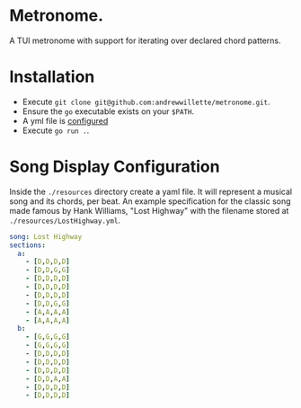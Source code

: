 # Metronome.
A TUI metronome with support for iterating over declared chord patterns.

# Installation
* Execute `git clone git@github.com:andrewwillette/metronome.git`.
* Ensure the `go` executable exists on your `$PATH`.
* A yml file is [configured](#song-display-configuration)
* Execute `go run .`.

# Song Display Configuration
Inside the `./resources` directory create a yaml file. It will represent a musical song and its chords, per beat.
An example specification for the classic song made famous by Hank Williams, "Lost Highway" with the filename stored at `./resources/LostHighway.yml`.

```yml
song: Lost Highway
sections:
  a:
    - [D,D,D,D]
    - [D,D,G,G]
    - [D,D,D,D]
    - [D,D,D,D]
    - [D,D,D,D]
    - [D,D,G,G]
    - [A,A,A,A]
    - [A,A,A,A]
  b:
    - [G,G,G,G]
    - [G,G,G,G]
    - [D,D,D,D]
    - [D,D,D,D]
    - [D,D,D,D]
    - [D,D,A,A]
    - [D,D,D,D]
    - [D,D,D,D]
```
